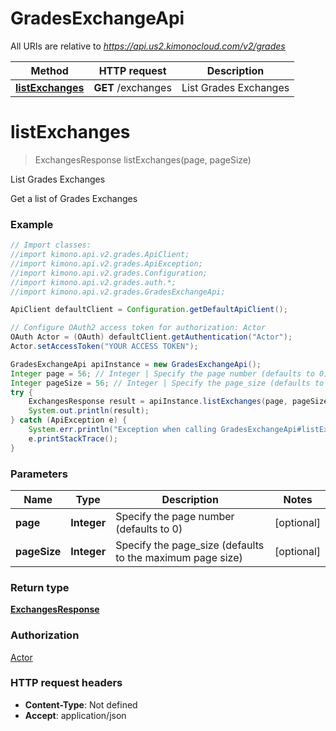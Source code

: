 # GradesExchangeApi

All URIs are relative to *https://api.us2.kimonocloud.com/v2/grades*

Method | HTTP request | Description
------------- | ------------- | -------------
[**listExchanges**](GradesExchangeApi.md#listExchanges) | **GET** /exchanges | List Grades Exchanges


<a name="listExchanges"></a>
# **listExchanges**
> ExchangesResponse listExchanges(page, pageSize)

List Grades Exchanges

Get a list of Grades Exchanges

### Example
```java
// Import classes:
//import kimono.api.v2.grades.ApiClient;
//import kimono.api.v2.grades.ApiException;
//import kimono.api.v2.grades.Configuration;
//import kimono.api.v2.grades.auth.*;
//import kimono.api.v2.grades.GradesExchangeApi;

ApiClient defaultClient = Configuration.getDefaultApiClient();

// Configure OAuth2 access token for authorization: Actor
OAuth Actor = (OAuth) defaultClient.getAuthentication("Actor");
Actor.setAccessToken("YOUR ACCESS TOKEN");

GradesExchangeApi apiInstance = new GradesExchangeApi();
Integer page = 56; // Integer | Specify the page number (defaults to 0)
Integer pageSize = 56; // Integer | Specify the page_size (defaults to the maximum page size)
try {
    ExchangesResponse result = apiInstance.listExchanges(page, pageSize);
    System.out.println(result);
} catch (ApiException e) {
    System.err.println("Exception when calling GradesExchangeApi#listExchanges");
    e.printStackTrace();
}
```

### Parameters

Name | Type | Description  | Notes
------------- | ------------- | ------------- | -------------
 **page** | **Integer**| Specify the page number (defaults to 0) | [optional]
 **pageSize** | **Integer**| Specify the page_size (defaults to the maximum page size) | [optional]

### Return type

[**ExchangesResponse**](ExchangesResponse.md)

### Authorization

[Actor](../README.md#Actor)

### HTTP request headers

 - **Content-Type**: Not defined
 - **Accept**: application/json

